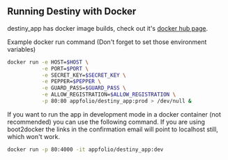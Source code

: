 ## Running Destiny with Docker

destiny_app has docker image builds, check out it's [docker hub page](https://registry.hub.docker.com/u/appfolio/destiny_app/).

Example docker run command (Don't forget to set those environment variables)

```bash
docker run -e HOST=$HOST \
           -e PORT=$PORT \
           -e SECRET_KEY=$SECRET_KEY \
           -e PEPPER=$PEPPER \
           -e GUARD_PASS=$GUARD_PASS \
           -e ALLOW_REGISTRATION=$ALLOW_REGISTRATION \
           -p 80:80 appfolio/destiny_app:prod > /dev/null &
```

If you want to run the app in development mode in a docker container (not recommended) you can use the following command. If you are using boot2docker the links in the confirmation email will point to localhost still, which won't work.

```bash
docker run -p 80:4000 -it appfolio/destiny_app:dev
```
